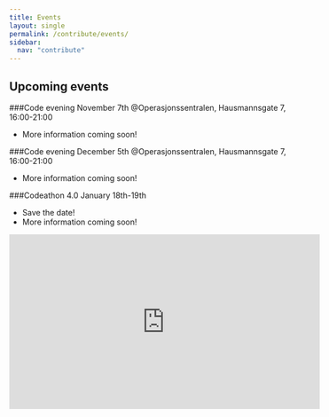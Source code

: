 ```yaml
---
title: Events
layout: single
permalink: /contribute/events/
sidebar:
  nav: "contribute"
---
```


## Upcoming events

###Code evening November 7th
@Operasjonssentralen, Hausmannsgate 7, 16:00-21:00
- More information coming soon!

###Code evening December 5th
@Operasjonssentralen, Hausmannsgate 7, 16:00-21:00
- More information coming soon!

###Codeathon 4.0 January 18th-19th
- Save the date! 
- More information coming soon!

<iframe src="https://www.youtube.com/embed/E_0_2GilvAc" width="560" height="315" frameborder="0"> </iframe>

